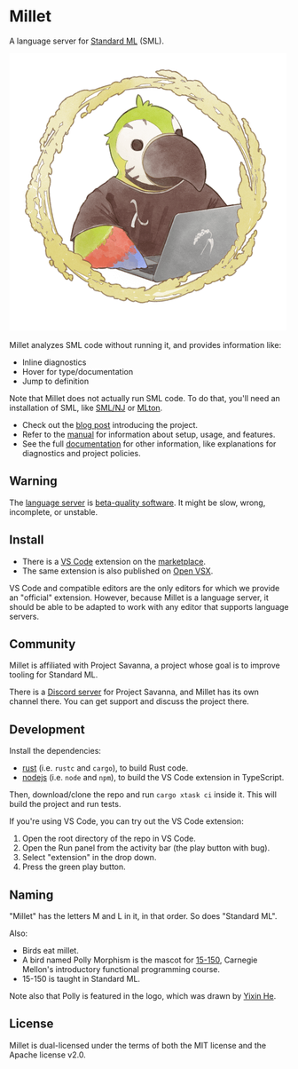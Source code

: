 # Millet

A language server for [Standard ML][sml] (SML).

![Millet logo](./editors/vscode/icon.png)

Millet analyzes SML code without running it, and provides information like:

- Inline diagnostics
- Hover for type/documentation
- Jump to definition

Note that Millet does not actually run SML code. To do that, you'll need an installation of SML, like [SML/NJ][smlnj] or [MLton][mlton].

- Check out the [blog post][blog] introducing the project.
- Refer to the [manual][] for information about setup, usage, and features.
- See the full [documentation][] for other information, like explanations for diagnostics and project policies.

## Warning

The [language server][lang-srv] is [beta-quality software][known-issues]. It might be slow, wrong, incomplete, or unstable.

## Install

- There is a [VS Code][vscode] extension on the [marketplace][].
- The same extension is also published on [Open VSX][ovsx].

VS Code and compatible editors are the only editors for which we provide an "official" extension. However, because Millet is a language server, it should be able to be adapted to work with any editor that supports language servers.

## Community

Millet is affiliated with Project Savanna, a project whose goal is to improve tooling for Standard ML.

There is a [Discord server][discord] for Project Savanna, and Millet has its own channel there. You can get support and discuss the project there.

## Development

Install the dependencies:

- [rust][] (i.e. `rustc` and `cargo`), to build Rust code.
- [nodejs][] (i.e. `node` and `npm`), to build the VS Code extension in TypeScript.

Then, download/clone the repo and run `cargo xtask ci` inside it. This will build the project and run tests.

If you're using VS Code, you can try out the VS Code extension:

1. Open the root directory of the repo in VS Code.
2. Open the Run panel from the activity bar (the play button with bug).
3. Select "extension" in the drop down.
4. Press the green play button.

## Naming

"Millet" has the letters M and L in it, in that order. So does "Standard ML".

Also:

- Birds eat millet.
- A bird named Polly Morphism is the mascot for [15-150][cmu150], Carnegie Mellon's introductory functional programming course.
- 15-150 is taught in Standard ML.

Note also that Polly is featured in the logo, which was drawn by [Yixin He][yixin].

## License

Millet is dual-licensed under the terms of both the MIT license and the Apache license v2.0.

[blog]: https://azdavis.net/posts/millet/
[cmu150]: http://www.cs.cmu.edu/~15150/
[discord]: https://discord.gg/hgPSUby2Ny
[documentation]: /docs/README.md
[known-issues]: /docs/known-issues.md
[lang-srv]: https://microsoft.github.io/language-server-protocol/
[manual]: /docs/manual.md
[marketplace]: https://marketplace.visualstudio.com/items?itemName=azdavis.millet
[mlton]: http://mlton.org
[nodejs]: https://nodejs.org/en/
[ovsx]: https://open-vsx.org/extension/azdavis/millet
[rust]: https://rustup.rs
[sml]: https://smlfamily.github.io
[smlnj]: https://www.smlnj.org
[vscode]: https://code.visualstudio.com
[yixin]: https://yixinhe.me

